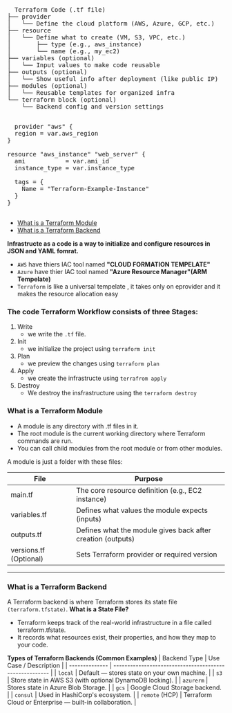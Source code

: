 <pre>
  Terraform Code (.tf file)
├── provider
│   └── Define the cloud platform (AWS, Azure, GCP, etc.)
├── resource
│   └── Define what to create (VM, S3, VPC, etc.)
│       ├── type (e.g., aws_instance)
│       └── name (e.g., my_ec2)
├── variables (optional)
│   └── Input values to make code reusable
├── outputs (optional)
│   └── Show useful info after deployment (like public IP)
├── modules (optional)
│   └── Reusable templates for organized infra
└── terraform block (optional)
    └── Backend config and version settings

</pre>  

<pre>
  provider "aws" {
  region = var.aws_region
}

resource "aws_instance" "web_server" {
  ami           = var.ami_id
  instance_type = var.instance_type

  tags = {
    Name = "Terraform-Example-Instance"
  }
}

</pre>


- [What is a Terraform Module](#What-is-a-Terraform-Module)
- [What is a Terraform Backend](#What_is-a-Terraform-Backend)
  
**Infrastructe as a code is a way to initialize and configure resources in JSON and YAML fomrat.**
- `AWS` have thiers IAC tool named **"CLOUD FORMATION TEMPELATE"**
- `Azure` have thier IAC tool named **"Azure Resource Manager"(ARM Tempelate)**
- `Terraform` is like a universal tempelate , it takes only on eprovider and it makes the resource allocation easy

### The code Terraform Workflow consists of three Stages:
1.  Write
    - we write the `.tf` file.
3.  Init
     - we initialize the project using `terraform init` 
5.  Plan
    - we preview the changes using `terraform plan`
6.  Apply
    - we create the infrastructe using `terrafrom apply`
7.  Destroy
     - We destroy the insfrastructure using the `terraform destroy`

### What is a Terraform Module

- A module is any directory with .tf files in it.
- The root module is the current working directory where Terraform commands are run.
- You can call child modules from the root module or from other modules.

A module is just a folder with these files:

|File|	Purpose|
|----|-------|
|main.tf	|The core resource definition (e.g., EC2 instance)|
|variables.tf|	Defines what values the module expects (inputs)|
|outputs.tf	|Defines what the module gives back after creation (outputs)|
|versions.tf	(Optional)| Sets Terraform provider or required version|

---

### What is a Terraform Backend
A Terraform backend is where Terraform stores its state file `(terraform.tfstate)`.
**What is a State File?**
- Terraform keeps track of the real-world infrastructure in a file called terraform.tfstate.
- It records what resources exist, their properties, and how they map to your code.

**Types of Terraform Backends (Common Examples)**
| Backend Type   | Use Case / Description                                  |
| -------------- | ------------------------------------------------------- |
| `local`        | Default — stores state on your own machine.             |
| `s3`           | Store state in AWS S3 (with optional DynamoDB locking). |
| `azurerm`      | Stores state in Azure Blob Storage.                     |
| `gcs`          | Google Cloud Storage backend.                           |
| `consul`       | Used in HashiCorp's ecosystem.                          |
| `remote` (HCP) | Terraform Cloud or Enterprise — built-in collaboration. |
